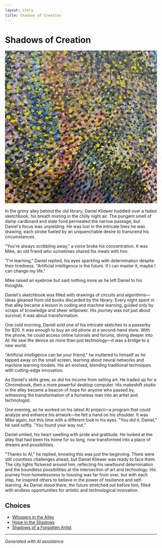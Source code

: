 ```yaml
---
layout: story
title: Shadows of Creation
---
```


# Shadows of Creation

![Shadows of Creation](/input_images/B9B57FFB-2251-44C5-8215-3DDD17162E1F.jpg)

In the grimy alley behind the old library, Daniel Kliewer huddled over a faded sketchbook, his breath misting in the chilly night air. The pungent smell of damp cardboard and stale food permeated the narrow passage, but Daniel's focus was unyielding. He was lost in the intricate lines he was drawing, each stroke fueled by an unquenchable desire to transcend his circumstances.

"You're always scribbling away," a voice broke his concentration. It was Mike, an old friend who sometimes shared his meals with him.

"I'm learning," Daniel replied, his eyes sparkling with determination despite their tiredness. "Artificial intelligence is the future. If I can master it, maybe I can change my life."

Mike raised an eyebrow but said nothing more as he left Daniel to his thoughts.

Daniel's sketchbook was filled with drawings of circuits and algorithms—ideas gleaned from old books discarded by the library. Every night spent in that alley became a lesson in coding and machine learning, guided only by scraps of knowledge and sheer willpower. His journey was not just about survival; it was about transformation.

One cold morning, Daniel sold one of his intricate sketches to a passerby for $20. It was enough to buy an old phone at a second-hand store. With the phone, he could access online tutorials and forums, diving deeper into AI. He saw the device as more than just technology—it was a bridge to a new world.

"Artificial intelligence can be your friend," he muttered to himself as he tapped away on the small screen, learning about neural networks and machine learning models. His art evolved, blending traditional techniques with cutting-edge innovation.

As Daniel's skills grew, so did his income from selling art. He traded up for a Chromebook, then a more powerful desktop computer. His makeshift studio in the alley became a beacon of hope for anyone who passed by, witnessing the transformation of a homeless man into an artist and technologist.

One evening, as he worked on his latest AI project—a program that could analyze and enhance his artwork—he felt a hand on his shoulder. It was Mike again, but this time with a different look in his eyes. "You did it, Daniel," he said softly. "You found your way out."

Daniel smiled, his heart swelling with pride and gratitude. He looked at the alley that had been his home for so long, now transformed into a place of dreams and possibilities.

"Thanks to AI," he replied, knowing this was just the beginning. There were still countless challenges ahead, but Daniel Kliewer was ready to face them. The city lights flickered around him, reflecting his newfound determination and the boundless possibilities at the intersection of art and technology. His journey from homelessness to housing was far from over, but with each step, he inspired others to believe in the power of resilience and self-learning. As Daniel stood there, the future stretched out before him, filled with endless opportunities for artistic and technological innovation.


## Choices

* [Whispers in the Alley](/stories/38524618_2014124792015280_5352241592616878080_n)
* [Hope in the Shadows](/stories/463437008_8751402828287409_6880135836708144342_n)
* [Shadows of a Forgotten Artist](/stories/326218428_5882108565159414_5579593452106029515_n)


---
*Generated with AI assistance*
